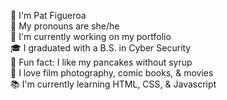🐉 I'm Pat Figueroa  
👩 My pronouns are she/he     
📁 I'm currently working on my portfolio  
🎓 I graduated with a B.S. in Cyber Security  
🚩 Fun fact: I like my pancakes without syrup   
💙 I love film photography, comic books, & movies   
📚 I'm currently learning HTML, CSS, & Javascript  
